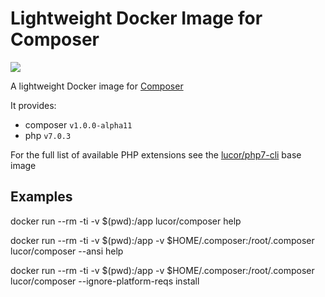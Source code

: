 # Lightweight Docker Image for Composer

[![](https://badge.imagelayers.io/lucor/composer:latest.svg)](https://imagelayers.io/?images=lucor/lucor/composer:latest 'Get your own badge on imagelayers.io')

A lightweight Docker image for [Composer](https://getcomposer.org/)

It provides:

  - composer `v1.0.0-alpha11`
  - php `v7.0.3`

For the full list of available PHP extensions see the [lucor/php7-cli](https://hub.docker.com/r/lucor/php7-cli/) base image 

## Examples

  docker run --rm -ti -v $(pwd):/app lucor/composer help

  docker run --rm -ti -v $(pwd):/app -v $HOME/.composer:/root/.composer lucor/composer --ansi help
  
  docker run --rm -ti -v $(pwd):/app -v $HOME/.composer:/root/.composer lucor/composer --ignore-platform-reqs install
